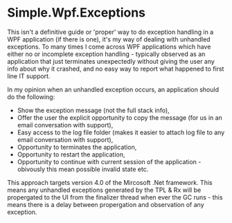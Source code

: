 # Simple.Wpf.Exceptions

This isn't a definitive guide or 'proper' way to do exception handling in a WPF application (if there is one), it's my way of dealing with unhandled exceptions. To many times I come across WPF applications which have either no or incomplete exception handling - typically observed as an application that just terminates unexpectedly without giving the user any info about why it crashed, and no easy way to report what happened to first line IT support.

In my opinion when an unhandled exception occurs, an application should do the following:

* Show the exception message (not the full stack info),
* Offer the user the explicit opportunity to copy the message (for us in an email conversation with support),
* Easy access to the log file folder (makes it easier to attach log file to any email conversation with support),
* Opportunity to terminates the application,
* Opportunity to restart the application,
* Opportunity to continue with current session of the application - obivously this mean possible invalid state etc.

This approach targets version 4.0 of the Mircosoft .Net framework. This means any unhandled exceptions generated by the TPL & Rx will be propergated to the UI from the finalizer thread when ever the GC runs - this means there is a delay between propergation and observation of any exception.
